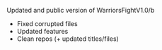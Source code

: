 Updated and public version of WarriorsFightV1.0/b

- Fixed corrupted files
- Updated features
- Clean repos (+ updated titles/files)
